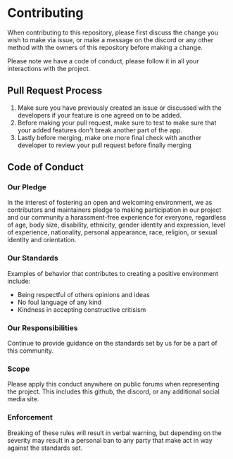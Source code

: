 # Contributing

When contributing to this repository, please first discuss the change you wish to make via issue, or make a message on the discord
or any other method with the owners of this repository before making a change. 

Please note we have a code of conduct, please follow it in all your interactions with the project.

## Pull Request Process

1. Make sure you have previously created an issue or discussed with the developers if your feature is one agreed on to be added.
2. Before making your pull request, make sure to test to make sure that your added features don't break another part of the app. 
3. Lastly before merging, make one more final check with another developer to review your pull request before finally merging

## Code of Conduct

### Our Pledge

In the interest of fostering an open and welcoming environment, we as
contributors and maintainers pledge to making participation in our project and
our community a harassment-free experience for everyone, regardless of age, body
size, disability, ethnicity, gender identity and expression, level of experience,
nationality, personal appearance, race, religion, or sexual identity and
orientation.

### Our Standards

Examples of behavior that contributes to creating a positive environment
include:

* Being respectful of others opinions and ideas
* No foul language of any kind
* Kindness in accepting constructive critisism


### Our Responsibilities
Continue to provide guidance on the standards set by us for be a part of this community.

### Scope
 
Please apply this conduct anywhere on public forums when representing the project. This includes this github, the discord, or any additional social media site.

### Enforcement

Breaking of these rules will result in verbal warning, but depending on the severity may result in a personal ban to any party that make act in way against the standards set. 


